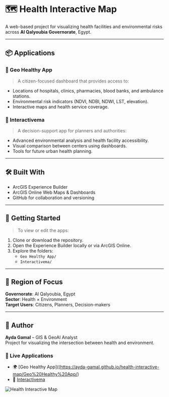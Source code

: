 # 🗺️ Health Interactive Map

A web-based project for visualizing health facilities and environmental risks across **Al Qalyoubia Governorate**, Egypt.

---

## 📦 Applications

### 🔹 Geo Healthy App
> A citizen-focused dashboard that provides access to:
- Locations of hospitals, clinics, pharmacies, blood banks, and ambulance stations.
- Environmental risk indicators (NDVI, NDBI, NDWI, LST, elevation).
- Interactive maps and health service coverage.

### 🔹 Interactivema
> A decision-support app for planners and authorities:
- Advanced environmental analysis and health facility accessibility.
- Visual comparison between centers using dashboards.
- Tools for future urban health planning.

---

## 🛠️ Built With

- ArcGIS Experience Builder  
- ArcGIS Online Web Maps & Dashboards  
- GitHub for collaboration and versioning  

---

## 🚀 Getting Started

> To view or edit the apps:
1. Clone or download the repository.
2. Open the Experience Builder locally or via ArcGIS Online.
3. Explore the folders:  
   - `Geo Healthy App/`  
   - `Interactivema/`

---

## 📍 Region of Focus
**Governorate**: Al Qalyoubia, Egypt  
**Sector**: Health × Environment  
**Target Users**: Citizens, Planners, Decision-makers

---

## 🧠 Author

**Ayda Gamal** – GIS & GeoAI Analyst  
Project for visualizing the intersection between health and environment.

### 🔗 Live Applications

- 🌍 [Geo Healthy App]((https://ayda-gamal.github.io/health-interactive-map/Geo%20Healthy%20App/)
- 🧭 [Interactivema]([https://your-app-link.com](https://ayda-gamal.github.io/health-interactive-map/Interactivema/))


![Health Interactive Map](images/preview.png)
